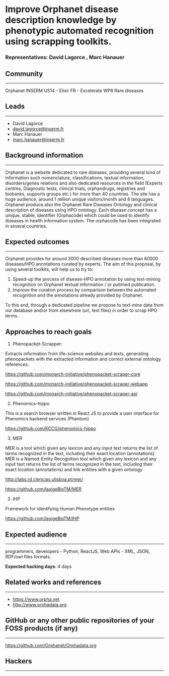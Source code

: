 # Improve Orphanet disease description knowledge by phenotypic automated recognition using scrapping toolkits.

### Representatives:  David Lagorce , Marc Hanauer

## Community
---

Orphanet INSERM US14 - Elixir FR - Excelerate WP8 Rare diseases

## Leads
---
- David Lagorce
- david.lagorce@inserm.fr
- Marc Hanauer
- marc.hanauer@inserm.fr

## Background information
---
Orphanet is a website dedicated to rare diseases, providing several kind of information such nomenclature, classifications, textual information, disorders/genes relations and also dedicated resources in the field (Experts centres, Diagnostic tests, clinical trials, orphandrugs, registries and biobanks, supports groups etc.) for more than 40 countries. 
The site has a huge audience, around 1 million unique visitors/month and 8 languages. Orphanet produce also the Orphanet Rare Diseases Ontology and clinical description of diseases using HPO ontology. Each disease concept has a unique, stable, identifier (Orphacode) which could be used to identify diseases in health information system. The orphacode has been integrated in several countries.


## Expected outcomes
---

Orphanet provides for around 3000 described diseases more than 60000 diseases/HPO annotations curated by experts.
The aim of this proposal, by using several toolkits, will help us to try to: 
1) Speed-up the process of disease-HPO annotation by using text-mining recognition on Orphanet textual information / or pubmed publication. 
2) Improve the curation process by comparison between the automated recognition and the annotations already provided by Orphanet.

To this end, through a dedicated pipeline we propose to text-mine data from our database and/or from elsewhere (url, text files) in order to scrap HPO terms.

## Approaches to reach goals

1) Phenopacket-Scrapper:

Extracts information from life-science websites and texts, generating phenopackets with the extracted information and correct external ontology references.

https://github.com/monarch-initiative/phenopacket-scraper-core

https://github.com/monarch-initiative/phenopacket-scraper-webapp

https://github.com/monarch-initiative/phenopacket-scraper-api


2) Phenomics-hippo

This is a search browser written in React JS to provide a user interface for Phenomics backend services (Phantom)

https://github.com/KCCG/phenomics-hippo

3) MER

MER is a tool which given any lexicon and any input text returns the list of terms recognized in the text, including their exact location (annotations). MER is a Named-Entity Recognition tool which given any lexicon and any input text returns the list of terms recognized in the text, including their exact location (annotations) and link entities with a given ontology 

http://labs.rd.ciencias.ulisboa.pt/mer/

https://github.com/lasigeBioTM/MER


3) IHP

Framework for identifying Human Phenotype entities

https://github.com/lasigeBioTM/IHP

## Expected audience
---

programmers, developers - Python, ReactJS, Web APIs - XML, JSON, RDF/owl files formats.

**Expected hacking days**: 4 days

## Related works and references
---

- https://www.orpha.net
- http://www.orphadata.org

## GitHub or any other public repositories of your FOSS products (if any)
---

https://github.com/Orphanet/Orphadata.org

## Hackers
---

